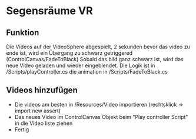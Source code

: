 ﻿# Segensräume VR

## Funktion

Die Videos auf der VideoSphere abgespielt, 2 sekunden bevor das video zu ende ist, wird ein Übergang zu schwarz getriggered (ControlCanvas/FadeToBlack)
Sobald das bild ganz schwarz ist, wird das neue Video geladen und wieder eingeblendet. Die Logik ist in /Scripts/playController.cs die animation in /Scripts/FadeToBlack.cs

## Videos hinzufügen

- Die videos am besten in /Resources/Video importieren (rechtsklick -> import new assert)
- Das neues Video im ControlCanvas Objekt beim "Play controller Script" in die Video liste ziehen
- Fertig